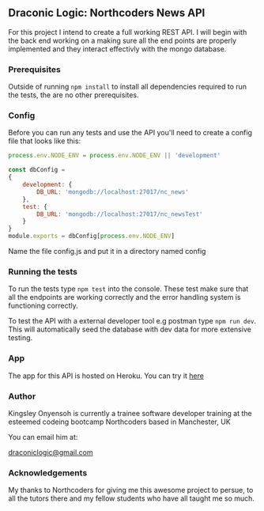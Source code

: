 ## Draconic Logic: Northcoders News API

For this project I intend to create a full working REST API. I will begin with the back end working on a making sure all the end points are properly implemented and they interact effectivly with the mongo database.


### Prerequisites

Outside of running `npm install` to install all dependencies required to run the tests, the are no other prerequisites.

### Config

Before you can run any tests and use the API you'll need to create a config file that looks like this:

```javascript
process.env.NODE_ENV = process.env.NODE_ENV || 'development'

const dbConfig = 
{
    development: {
        DB_URL: 'mongodb://localhost:27017/nc_news'
    },
    test: {
        DB_URL: 'mongodb://localhost:27017/nc_newsTest'
    }
}
module.exports = dbConfig[process.env.NODE_ENV]
```
Name the file config.js and put it in a directory named config

### Running the tests

To run the tests type `npm test` into the console. These test make sure that all the endpoints are working correctly and the error handling system is functioning correctly.

To test the API with a external developer tool e.g postman type `npm run dev`. This will automatically seed the database with dev data for more extensive testing.


### App

The app for this API is hosted on Heroku. You can try it [here](https://draconiclogic-nc-news.herokuapp.com/) 


### Author

Kingsley Onyensoh is currently a trainee software developer training at the esteemed codeing bootcamp Northcoders based in Manchester, UK

You can email him at:

draconiclogic@gmail.com


### Acknowledgements

My thanks to Northcoders for giving me this awesome project to persue, to all the tutors there and my fellow students who have all taught me so much.


